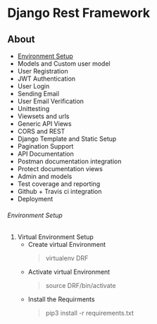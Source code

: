 # Django Rest Framework
## About

- [Environment Setup](https://github.com/niklaus18/ReadtheDocs#environment-setup)
- Models and Custom user model
- User Registration
- JWT Authentication
- User Login 
- Sending Email
- User Email Verification
- Unittesting
- Viewsets and urls
- Generic API Views
- CORS and REST
- Django Template and Static Setup
- Pagination Support
- API Documentation
- Postman documentation integration
- Protect documentation views
- Admin and models
- Test coverage and reporting
- Github + Travis ci integration
- Deployment

###### Environment Setup 
1. Virtual Environment Setup
   - Create virtual Environment
     > virtualenv DRF
   - Activate virtual Environment
     > source DRF/bin/activate
   - Install the Requirments
     > pip3 install -r requirements.txt

